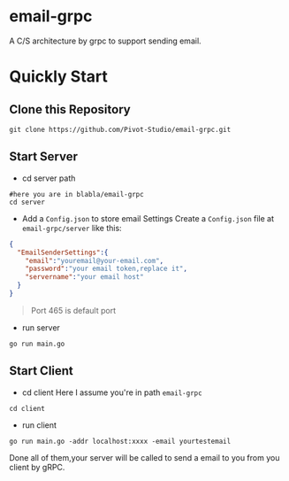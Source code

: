 # email-grpc
A C/S architecture by grpc to support sending email.
# Quickly Start
## Clone this Repository
```shell script
git clone https://github.com/Pivot-Studio/email-grpc.git
```
## Start Server
- cd server path
```shell script
#here you are in blabla/email-grpc
cd server
```
- Add a `Config.json` to store email Settings
Create a `Config.json` file at `email-grpc/server` like this:
```json
{
  "EmailSenderSettings":{
    "email":"youremail@your-email.com",
    "password":"your email token,replace it",
    "servername":"your email host"
  }
}
```
> Port 465 is default port
- run server
```shell script
go run main.go
```

## Start Client
- cd client
Here I assume you're in path `email-grpc`
```shell script
cd client
```
- run client
```shell script
go run main.go -addr localhost:xxxx -email yourtestemail
```
 Done all of them,your server will be called to send a email to you from you client by gRPC.
